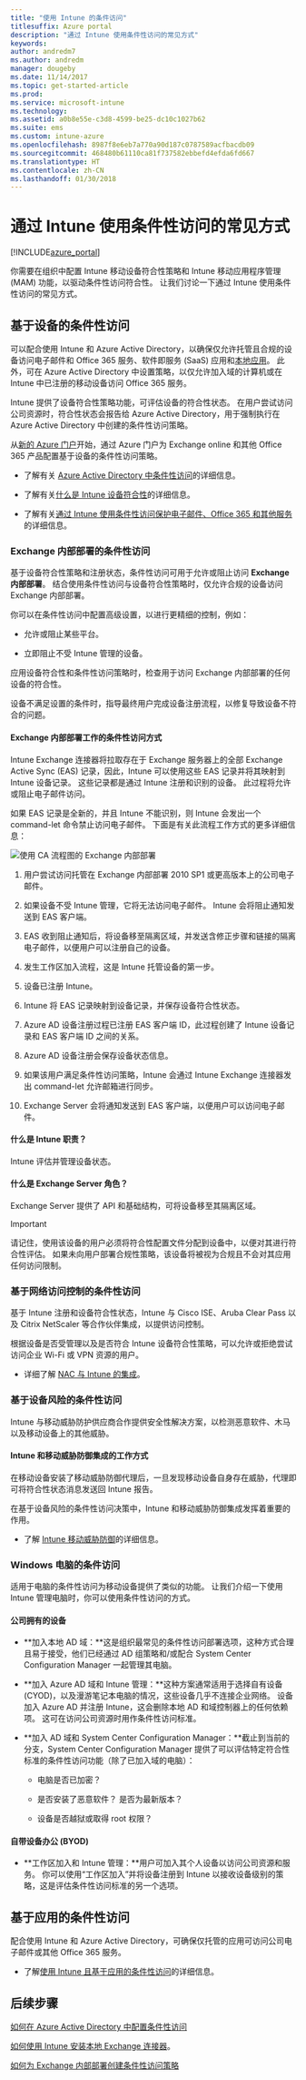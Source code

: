 ```yaml
---
title: "使用 Intune 的条件访问"
titlesuffix: Azure portal
description: "通过 Intune 使用条件性访问的常见方式"
keywords: 
author: andredm7
ms.author: andredm
manager: dougeby
ms.date: 11/14/2017
ms.topic: get-started-article
ms.prod: 
ms.service: microsoft-intune
ms.technology: 
ms.assetid: a0b8e55e-c3d8-4599-be25-dc10c1027b62
ms.suite: ems
ms.custom: intune-azure
ms.openlocfilehash: 8987f8e6eb7a770a90d187c0787589acfbacdb09
ms.sourcegitcommit: 468480b61110ca81f737582ebbefd4efda6fd667
ms.translationtype: HT
ms.contentlocale: zh-CN
ms.lasthandoff: 01/30/2018
---
```

# <a name="common-ways-to-use-conditional-access-with-intune"></a>通过 Intune 使用条件性访问的常见方式

[!INCLUDE[azure_portal](./includes/azure_portal.md)]

你需要在组织中配置 Intune 移动设备符合性策略和 Intune 移动应用程序管理 (MAM) 功能，以驱动条件性访问符合性。 让我们讨论一下通过 Intune 使用条件性访问的常见方式。

## <a name="device-based-conditional-access"></a>基于设备的条件性访问

可以配合使用 Intune 和 Azure Active Directory，以确保仅允许托管且合规的设备访问电子邮件和 Office 365 服务、软件即服务 (SaaS) 应用和[本地应用](https://docs.microsoft.com/azure/active-directory/active-directory-application-proxy-get-started)。 此外，可在 Azure Active Directory 中设置策略，以仅允许加入域的计算机或在 Intune 中已注册的移动设备访问 Office 365 服务。

Intune 提供了设备符合性策略功能，可评估设备的符合性状态。 在用户尝试访问公司资源时，符合性状态会报告给 Azure Active Directory，用于强制执行在 Azure Active Directory 中创建的条件性访问策略。

从[新的 Azure 门户](https://docs.microsoft.com/intune-azure/introduction/what-is-microsoft-intune)开始，通过 Azure 门户为 Exchange online 和其他 Office 365 产品配置基于设备的条件性访问策略。

-   了解有关 [Azure Active Directory 中条件性访问](https://docs.microsoft.com/azure/active-directory/active-directory-conditional-access-azure-portal)的详细信息。

-   了解有关[什么是 Intune 设备符合性](device-compliance.md)的详细信息。

-   了解有关[通过 Intune 使用条件性访问保护电子邮件、Office 365 和其他服务](https://docs.microsoft.com/intune-classic/deploy-use/restrict-access-to-email-and-o365-services-with-microsoft-intune)的详细信息。

### <a name="conditional-access-for-exchange-on-premises"></a>Exchange 内部部署的条件性访问

基于设备符合性策略和注册状态，条件性访问可用于允许或阻止访问 **Exchange 内部部署**。 结合使用条件性访问与设备符合性策略时，仅允许合规的设备访问 Exchange 内部部署。

你可以在条件性访问中配置高级设置，以进行更精细的控制，例如：

-   允许或阻止某些平台。

-   立即阻止不受 Intune 管理的设备。

应用设备符合性和条件性访问策略时，检查用于访问 Exchange 内部部署的任何设备的符合性。

设备不满足设置的条件时，指导最终用户完成设备注册流程，以修复导致设备不符合的问题。

#### <a name="how-conditional-access-for-exchange-on-premises-works"></a>Exchange 内部部署工作的条件性访问方式

Intune Exchange 连接器将拉取存在于 Exchange 服务器上的全部 Exchange Active Sync (EAS) 记录，因此，Intune 可以使用这些 EAS 记录并将其映射到 Intune 设备记录。 这些记录都是通过 Intune 注册和识别的设备。 此过程将允许或阻止电子邮件访问。

如果 EAS 记录是全新的，并且 Intune 不能识别，则 Intune 会发出一个 command-let 命令禁止访问电子邮件。 下面是有关此流程工作方式的更多详细信息：

![使用 CA 流程图的 Exchange 内部部署](./media/ca-intune-common-ways-1.png)

1.  用户尝试访问托管在 Exchange 内部部署 2010 SP1 或更高版本上的公司电子邮件。

2.  如果设备不受 Intune 管理，它将无法访问电子邮件。 Intune 会将阻止通知发送到 EAS 客户端。

3.  EAS 收到阻止通知后，将设备移至隔离区域，并发送含修正步骤和链接的隔离电子邮件，以便用户可以注册自己的设备。

4.  发生工作区加入流程，这是 Intune 托管设备的第一步。

5.  设备已注册 Intune。

6.  Intune 将 EAS 记录映射到设备记录，并保存设备符合性状态。

7.  Azure AD 设备注册过程已注册 EAS 客户端 ID，此过程创建了 Intune 设备记录和 EAS 客户端 ID 之间的关系。

8.  Azure AD 设备注册会保存设备状态信息。

9.  如果该用户满足条件性访问策略，Intune 会通过 Intune Exchange 连接器发出 command-let 允许邮箱进行同步。

10. Exchange Server 会将通知发送到 EAS 客户端，以便用户可以访问电子邮件。

#### <a name="whats-the-intune-role"></a>什么是 Intune 职责？

Intune 评估并管理设备状态。

#### <a name="whats-the-exchange-server-role"></a>什么是 Exchange Server 角色？

Exchange Server 提供了 API 和基础结构，可将设备移至其隔离区域。

> [!IMPORTANT]
> 请记住，使用该设备的用户必须将符合性配置文件分配到设备中，以便对其进行符合性评估。 如果未向用户部署合规性策略，该设备将被视为合规且不会对其应用任何访问限制。

### <a name="conditional-access-based-on-network-access-control"></a>基于网络访问控制的条件性访问

基于 Intune 注册和设备符合性状态，Intune 与 Cisco ISE、Aruba Clear Pass 以及 Citrix NetScaler 等合作伙伴集成，以提供访问控制。

根据设备是否受管理以及是否符合 Intune 设备符合性策略，可以允许或拒绝尝试访问企业 Wi-Fi 或 VPN 资源的用户。

-   详细了解 [NAC 与 Intune 的集成](network-access-control-integrate.md)。

### <a name="conditional-access-based-on-device-risk"></a>基于设备风险的条件性访问

Intune 与移动威胁防护供应商合作提供安全性解决方案，以检测恶意软件、木马以及移动设备上的其他威胁。

#### <a name="how-the-intune-and-mobile-threat-defense-integration-works"></a>Intune 和移动威胁防御集成的工作方式

在移动设备安装了移动威胁防御代理后，一旦发现移动设备自身存在威胁，代理即可将符合性状态消息发送回 Intune 报告。

在基于设备风险的条件性访问决策中，Intune 和移动威胁防御集成发挥着重要的作用。

-   了解 [Intune 移动威胁防御](https://docs.microsoft.com/intune-classic/deploy-use/mobile-threat-defense)的详细信息。

### <a name="conditional-access-for-windows-pcs"></a>Windows 电脑的条件访问

适用于电脑的条件性访问为移动设备提供了类似的功能。 让我们介绍一下使用 Intune 管理电脑时，你可以使用条件性访问的方式。

#### <a name="corporate-owned"></a>公司拥有的设备

-   **加入本地 AD 域：**这是组织最常见的条件性访问部署选项，这种方式合理且易于接受，他们已经通过 AD 组策略和/或配合 System Center Configuration Manager 一起管理其电脑。

-   **加入 Azure AD 域和 Intune 管理：**这种方案通常适用于选择自有设备 (CYOD)，以及漫游笔记本电脑的情况，这些设备几乎不连接企业网络。 设备加入 Azure AD 并注册 Intune，这会删除本地 AD 和域控制器上的任何依赖项。 这可在访问公司资源时用作条件性访问标准。

-   **加入 AD 域和 System Center Configuration Manager：**截止到当前的分支，System Center Configuration Manager 提供了可以评估特定符合性标准的条件性访问功能（除了已加入域的电脑）：

    -   电脑是否已加密？

    -   是否安装了恶意软件？ 是否为最新版本？

    -   设备是否越狱或取得 root 权限？

#### <a name="bring-your-own-device-byod"></a>自带设备办公 (BYOD)

-   **工作区加入和 Intune 管理：**用户可加入其个人设备以访问公司资源和服务。 你可以使用“工作区加入”并将设备注册到 Intune 以接收设备级别的策略，这是评估条件性访问标准的另一个选项。

## <a name="app-based-conditional-access"></a>基于应用的条件性访问

配合使用 Intune 和 Azure Active Directory，可确保仅托管的应用可访问公司电子邮件或其他 Office 365 服务。

-   了解[使用 Intune 且基于应用的条件性访问](app-based-conditional-access-intune.md)的详细信息。

## <a name="next-steps"></a>后续步骤

[如何在 Azure Active Directory 中配置条件性访问](https://docs.microsoft.com/azure/active-directory/active-directory-conditional-access-azure-portal)

[如何使用 Intune 安装本地 Exchange 连接器](https://docs.microsoft.com/intune/exchange-connector-install)。

[如何为 Exchange 内部部署创建条件性访问策略](conditional-access-exchange-create.md)
